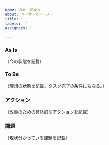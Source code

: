 ```yaml
---
name: User Story
about: ユーザーストーリー
title: ''
labels: ''
assignees: ''

---
```


### As Is

（今の状態を記載）

### To Be

（理想の状態を記載。タスク完了の条件にもなる。）

### アクション

（改善のための具体的なアクションを記載）

### 課題

（現状分かっている課題を記載）
